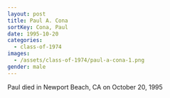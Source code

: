 ```yaml
---
layout: post
title: Paul A. Cona
sortKey: Cona, Paul
date: 1995-10-20
categories:
  - class-of-1974
images:
  - /assets/class-of-1974/paul-a-cona-1.png
gender: male
---
```

Paul died in Newport Beach, CA on October 20, 1995
